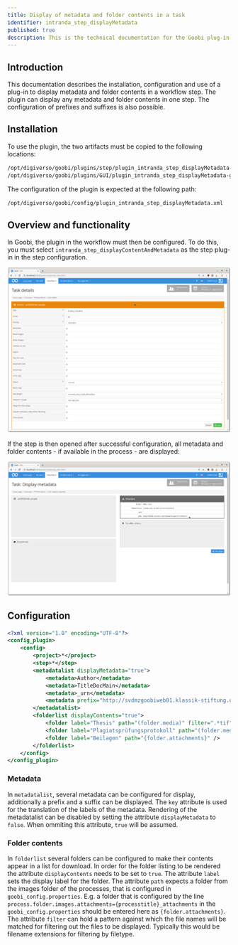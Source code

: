 ```yaml
---
title: Display of metadata and folder contents in a task
identifier: intranda_step_displayMetadata
published: true
description: This is the technical documentation for the Goobi plug-in for displaying any metadata and folder contents in a workflow task.
---
```

## Introduction
‌This documentation describes the installation, configuration and use of a plug-in to display metadata and folder contents in a workflow step. The plugin can display any metadata and folder contents in one step. The configuration of prefixes and suffixes is also possible.


## Installation 
‌To use the plugin, the two artifacts must be copied to the following locations:

```bash
/opt/digiverso/goobi/plugins/step/plugin_intranda_step_displayMetadata-base.jar
/opt/digiverso/goobi/plugins/GUI/plugin_intranda_step_displayMetadata-gui.jar
```

‌The configuration of the plugin is expected at the following path:

```bash
/opt/digiverso/goobi/config/plugin_intranda_step_displayMetadata.xml
```


## Overview and functionality
In Goobi, the plugin in the workflow must then be configured. To do this, you must select `intranda_step_displayContentAndMetadata` as the step plug-in in the step configuration.

![Configuration of the step](screen1.png)

If the step is then opened after successful configuration, all metadata and folder contents - if available in the process - are displayed:

![Integrated plugin in the user interface](screen2.png)


## Configuration

```xml
<?xml version="1.0" encoding="UTF-8"?>
<config_plugin>
    <config>
        <project>*</project>
        <step>*</step>
        <metadatalist displayMetadata="true">
            <metadata>Author</metadata>
            <metadata>TitleDocMain</metadata>
            <metadata>_urn</metadata>
            <metadata prefix="http://svdmzgoobiweb01.klassik-stiftung.de/viewer/image/" suffix="/1/" key="url">CatalogIDDigital</metadata>
        </metadatalist>
        <folderlist displayContents="true">
            <folder label="Thesis" path="(folder.media)" filter=".*tif" />
            <folder label="Plagiatsprüfungsprotokoll" path="(folder.media)" filter=".*pdf" />
            <folder label="Beilagen" path="{folder.attachments}" />
        </folderlist>
    </config>
</config_plugin>
```

### Metadata
In `metadatalist`, several metadata can be configured for display, additionally a prefix and a suffix can be displayed. The `key` attribute is used for the translation of the labels of the metadata. Rendering of the metadatalist can be disabled by setting the attribute `displayMetadata` to `false`. When ommiting this attribute, `true` will be assumed.

### Folder contents
In `folderlist` several folders can be configured to make their contents appear in a list for download.  In order for the folder listing to be rendered the attribute `displayContents` needs to be set to `true`.
The attribute `label` sets the display label for the folder. The attribute `path` expects a folder from the images folder of the processes, that is configured in `goobi_config.properties`. E.g. a folder that is configured by the line `process.folder.images.attachments={processtitle}_attachments` in the `goobi_config.properties` should be entered here as `{folder.attachments}`.  
The attribute `filter` can hold a pattern against which the file names will be matched for filtering out the files to be displayed. Typically this would be filename extensions for filtering by filetype.